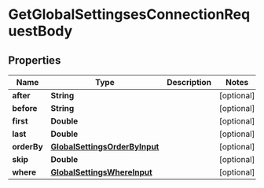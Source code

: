 

# GetGlobalSettingsesConnectionRequestBody


## Properties

Name | Type | Description | Notes
------------ | ------------- | ------------- | -------------
**after** | **String** |  |  [optional]
**before** | **String** |  |  [optional]
**first** | **Double** |  |  [optional]
**last** | **Double** |  |  [optional]
**orderBy** | [**GlobalSettingsOrderByInput**](GlobalSettingsOrderByInput.md) |  |  [optional]
**skip** | **Double** |  |  [optional]
**where** | [**GlobalSettingsWhereInput**](GlobalSettingsWhereInput.md) |  |  [optional]



